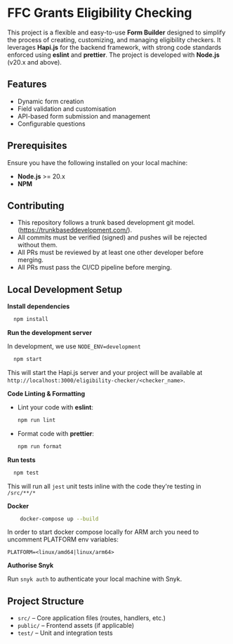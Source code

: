 # FFC Grants Eligibility Checking

This project is a flexible and easy-to-use **Form Builder** designed to simplify the process of creating, customizing, and managing eligibility checkers. It leverages **Hapi.js** for the backend framework, with strong code standards enforced using **eslint** and **prettier**. The project is developed with **Node.js** (v20.x and above).

## Features
- Dynamic form creation
- Field validation and customisation
- API-based form submission and management
- Configurable questions

## Prerequisites
Ensure you have the following installed on your local machine:
- **Node.js** >= 20.x
- **NPM**

## Contributing

- This repository follows a trunk based development git model. (https://trunkbaseddevelopment.com/).
- All commits must be verified (signed) and pushes will be rejected without them.
- All PRs must be reviewed by at least one other developer before merging.
- All PRs must pass the CI/CD pipeline before merging.

## Local Development Setup

**Install dependencies**
```bash
  npm install
```

**Run the development server**

In development, we use `NODE_ENV=development`
```bash
  npm start
```

This will start the Hapi.js server and your project will be available at `http://localhost:3000/eligibility-checker/<checker_name>`.

**Code Linting & Formatting**
    
- Lint your code with **eslint**:
  ```bash
  npm run lint
  ```
  
- Format code with **prettier**:
  ```bash
  npm run format
  ```
      
**Run tests**

```bash
  npm test
```

This will run all `jest` unit tests inline with the code they're testing in `/src/**/*`

**Docker**

```bash
    docker-compose up --build
```

In order to start docker compose locally for ARM arch you need to uncomment PLATFORM env variables:

```
PLATFORM=<linux/amd64|linux/arm64>
```

**Authorise Snyk**

Run `snyk auth` to authenticate your local machine with Snyk.

## Project Structure

- `src/` – Core application files (routes, handlers, etc.)
- `public/` – Frontend assets (if applicable)
- `test/` – Unit and integration tests
